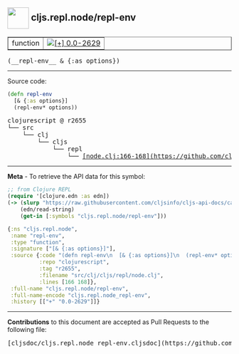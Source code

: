 ## <img width="48px" valign="middle" src="http://i.imgur.com/Hi20huC.png"> cljs.repl.node/repl-env

 <table border="1">
<tr>

<td>function</td>
<td><a href="https://github.com/cljsinfo/cljs-api-docs/tree/0.0-2629"><img valign="middle" alt="[+] 0.0-2629" src="https://img.shields.io/badge/+-0.0--2629-lightgrey.svg"></a> </td>
</tr>
</table>

 <samp>
(__repl-env__ & {:as options})<br>
</samp>

---





Source code:

```clj
(defn repl-env
  [& {:as options}]
  (repl-env* options))
```

 <pre>
clojurescript @ r2655
└── src
    └── clj
        └── cljs
            └── repl
                └── <ins>[node.clj:166-168](https://github.com/clojure/clojurescript/blob/r2655/src/clj/cljs/repl/node.clj#L166-L168)</ins>
</pre>


---

__Meta__ - To retrieve the API data for this symbol:

```clj
;; from Clojure REPL
(require '[clojure.edn :as edn])
(-> (slurp "https://raw.githubusercontent.com/cljsinfo/cljs-api-docs/catalog/cljs-api.edn")
    (edn/read-string)
    (get-in [:symbols "cljs.repl.node/repl-env"]))
```

```clj
{:ns "cljs.repl.node",
 :name "repl-env",
 :type "function",
 :signature ["[& {:as options}]"],
 :source {:code "(defn repl-env\n  [& {:as options}]\n  (repl-env* options))",
          :repo "clojurescript",
          :tag "r2655",
          :filename "src/clj/cljs/repl/node.clj",
          :lines [166 168]},
 :full-name "cljs.repl.node/repl-env",
 :full-name-encode "cljs.repl.node_repl-env",
 :history [["+" "0.0-2629"]]}

```

---

__Contributions__ to this document are accepted as Pull Requests to the following file:

 <pre>
[cljsdoc/cljs.repl.node_repl-env.cljsdoc](https://github.com/cljsinfo/cljs-api-docs/blob/master/cljsdoc/cljs.repl.node_repl-env.cljsdoc)
</pre>

